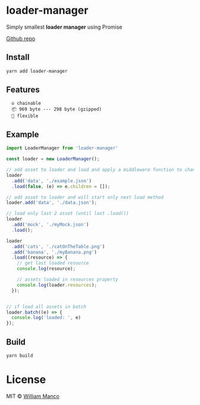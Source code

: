 # loader-manager

Simply smallest **loader manager** using Promise

[Github repo](https://github.com/williammanco/loader-manager)

## Install

```sh
yarn add loader-manager
```

## Features
```
  ☮️ chainable
  📦 969 byte --- 298 byte (gzipped)
  👟 flexible
```

## Example

```js
import LoaderManager from 'loader-manager'

const loader = new LoaderManager();

// add asset to loader and load and apply a middleware function to change data
loader
  .add('data', './example.json')
  .load(false, (e) => e.children = []);

// add asset to loader and will start only next load method 
loader.add('data', './data.json');

// load only last 2 asset (until last .load())
loader
  .add('mock', './myMock.json')
  .load();

loader
  .add('cats', './catOnTheTable.png')
  .add('banana', './myBanana.png')
  .load((resource) => {
    // get last loaded resource
    console.log(resource);

    // assets loaded in resources property
    console.log(loader.resources);
  });


// if load all assets in batch
loader.batch((e) => {
  console.log('loaded: ', e)
});


```

## Build

```sh
yarn build
```

# License

MIT © [William Manco](mailto:wmanco88@gmail.com)